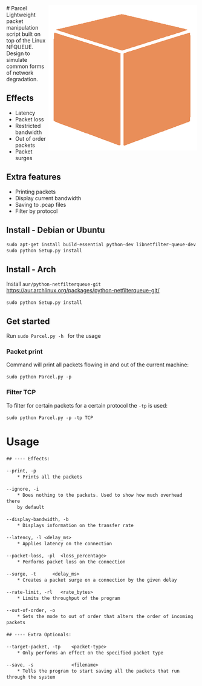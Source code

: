 <img align="right" src="./parcel.png"/>
# Parcel
Lightweight packet manipulation script built on top of the Linux NFQUEUE. Design to simulate common forms of network degradation.


## Effects
- Latency
- Packet loss
- Restricted bandwidth
- Out of order packets
- Packet surges

## Extra features
- Printing packets
- Display current bandwidth
- Saving to .pcap files
- Filter by protocol

## Install - Debian or Ubuntu

```
sudo apt-get install build-essential python-dev libnetfilter-queue-dev
sudo python Setup.py install
```

## Install - Arch

Install ```aur/python-netfilterqueue-git``` https://aur.archlinux.org/packages/python-netfilterqueue-git/

```sudo python Setup.py install```


## Get started

Run ```sudo Parcel.py -h ``` for the usage

### Packet print
Command will print all packets flowing in and out of the current machine:

```sudo python Parcel.py -p```


### Filter TCP
To filter for certain packets for a certain protocol the ```-tp``` is used:

```sudo python Parcel.py -p -tp TCP```

# Usage

```
## ---- Effects:

--print, -p                                  
    * Prints all the packets
    
--ignore, -i
    * Does nothing to the packets. Used to show how much overhead there
    by default
    
--display-bandwidth, -b                     
    * Displays information on the transfer rate
      
--latency, -l <delay_ms>            
    * Applies latency on the connection   
    
--packet-loss, -pl  <loss_percentage>  
    * Performs packet loss on the connection

--surge, -t      <delay_ms> 
    * Creates a packet surge on a connection by the given delay 

--rate-limit, -rl   <rate_bytes>            
    * Limits the throughput of the program
    
--out-of-order, -o 
    * Sets the mode to out of order that alters the order of incoming packets
    
## ---- Extra Optionals:

--target-packet, -tp    <packet-type>        
    * Only performs an effect on the specified packet type

--save, -s              <filename>
    * Tells the program to start saving all the packets that run through the system
    
```
